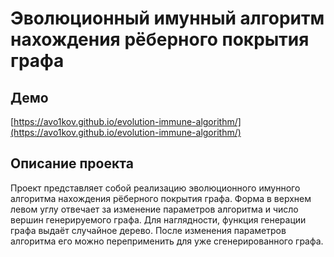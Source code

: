 # Эволюционный имунный алгоритм нахождения рёберного покрытия графа
## Демо
[https://avo1kov.github.io/evolution-immune-algorithm/](https://avo1kov.github.io/evolution-immune-algorithm/)

## Описание проекта

Проект представляет собой реализацию эволюционного имунного алгоритма нахождения рёберного покрытия графа. Форма в верхнем левом углу отвечает за изменение параметров алгоритма и число вершин генерируемого графа. Для наглядности, функция генерации графа выдаёт случайное дерево. После изменения параметров алгоритма его можно переприменить для уже сгенерированного графа.
